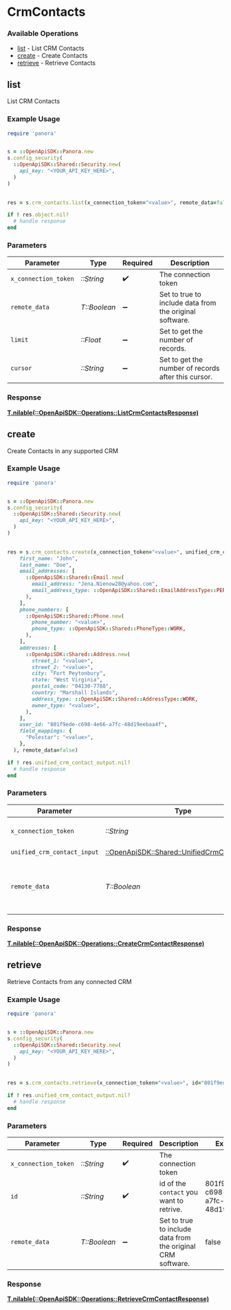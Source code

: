 # CrmContacts


### Available Operations

* [list](#list) - List CRM Contacts
* [create](#create) - Create Contacts
* [retrieve](#retrieve) - Retrieve Contacts

## list

List CRM Contacts

### Example Usage

```ruby
require 'panora'


s = ::OpenApiSDK::Panora.new
s.config_security(
  ::OpenApiSDK::Shared::Security.new(
    api_key: "<YOUR_API_KEY_HERE>",
  )
)

    
res = s.crm_contacts.list(x_connection_token="<value>", remote_data=false, limit=7685.78, cursor="<value>")

if ! res.object.nil?
  # handle response
end

```

### Parameters

| Parameter                                               | Type                                                    | Required                                                | Description                                             |
| ------------------------------------------------------- | ------------------------------------------------------- | ------------------------------------------------------- | ------------------------------------------------------- |
| `x_connection_token`                                    | *::String*                                              | :heavy_check_mark:                                      | The connection token                                    |
| `remote_data`                                           | *T::Boolean*                                            | :heavy_minus_sign:                                      | Set to true to include data from the original software. |
| `limit`                                                 | *::Float*                                               | :heavy_minus_sign:                                      | Set to get the number of records.                       |
| `cursor`                                                | *::String*                                              | :heavy_minus_sign:                                      | Set to get the number of records after this cursor.     |


### Response

**[T.nilable(::OpenApiSDK::Operations::ListCrmContactsResponse)](../../models/operations/listcrmcontactsresponse.md)**


## create

Create Contacts in any supported CRM

### Example Usage

```ruby
require 'panora'


s = ::OpenApiSDK::Panora.new
s.config_security(
  ::OpenApiSDK::Shared::Security.new(
    api_key: "<YOUR_API_KEY_HERE>",
  )
)

    
res = s.crm_contacts.create(x_connection_token="<value>", unified_crm_contact_input=::OpenApiSDK::Shared::UnifiedCrmContactInput.new(
    first_name: "John",
    last_name: "Doe",
    email_addresses: [
      ::OpenApiSDK::Shared::Email.new(
        email_address: "Jena.Nienow28@yahoo.com",
        email_address_type: ::OpenApiSDK::Shared::EmailAddressType::PERSONAL,
      ),
    ],
    phone_numbers: [
      ::OpenApiSDK::Shared::Phone.new(
        phone_number: "<value>",
        phone_type: ::OpenApiSDK::Shared::PhoneType::WORK,
      ),
    ],
    addresses: [
      ::OpenApiSDK::Shared::Address.new(
        street_1: "<value>",
        street_2: "<value>",
        city: "Fort Peytonbury",
        state: "West Virginia",
        postal_code: "04130-7788",
        country: "Marshall Islands",
        address_type: ::OpenApiSDK::Shared::AddressType::WORK,
        owner_type: "<value>",
      ),
    ],
    user_id: "801f9ede-c698-4e66-a7fc-48d19eebaa4f",
    field_mappings: {
      "Polestar": "<value>",
    },
  ), remote_data=false)

if ! res.unified_crm_contact_output.nil?
  # handle response
end

```

### Parameters

| Parameter                                                                                     | Type                                                                                          | Required                                                                                      | Description                                                                                   | Example                                                                                       |
| --------------------------------------------------------------------------------------------- | --------------------------------------------------------------------------------------------- | --------------------------------------------------------------------------------------------- | --------------------------------------------------------------------------------------------- | --------------------------------------------------------------------------------------------- |
| `x_connection_token`                                                                          | *::String*                                                                                    | :heavy_check_mark:                                                                            | The connection token                                                                          |                                                                                               |
| `unified_crm_contact_input`                                                                   | [::OpenApiSDK::Shared::UnifiedCrmContactInput](../../models/shared/unifiedcrmcontactinput.md) | :heavy_check_mark:                                                                            | N/A                                                                                           |                                                                                               |
| `remote_data`                                                                                 | *T::Boolean*                                                                                  | :heavy_minus_sign:                                                                            | Set to true to include data from the original CRM software.                                   | false                                                                                         |


### Response

**[T.nilable(::OpenApiSDK::Operations::CreateCrmContactResponse)](../../models/operations/createcrmcontactresponse.md)**


## retrieve

Retrieve Contacts from any connected CRM

### Example Usage

```ruby
require 'panora'


s = ::OpenApiSDK::Panora.new
s.config_security(
  ::OpenApiSDK::Shared::Security.new(
    api_key: "<YOUR_API_KEY_HERE>",
  )
)

    
res = s.crm_contacts.retrieve(x_connection_token="<value>", id="801f9ede-c698-4e66-a7fc-48d19eebaa4f", remote_data=false)

if ! res.unified_crm_contact_output.nil?
  # handle response
end

```

### Parameters

| Parameter                                                   | Type                                                        | Required                                                    | Description                                                 | Example                                                     |
| ----------------------------------------------------------- | ----------------------------------------------------------- | ----------------------------------------------------------- | ----------------------------------------------------------- | ----------------------------------------------------------- |
| `x_connection_token`                                        | *::String*                                                  | :heavy_check_mark:                                          | The connection token                                        |                                                             |
| `id`                                                        | *::String*                                                  | :heavy_check_mark:                                          | id of the `contact` you want to retrive.                    | 801f9ede-c698-4e66-a7fc-48d19eebaa4f                        |
| `remote_data`                                               | *T::Boolean*                                                | :heavy_minus_sign:                                          | Set to true to include data from the original CRM software. | false                                                       |


### Response

**[T.nilable(::OpenApiSDK::Operations::RetrieveCrmContactResponse)](../../models/operations/retrievecrmcontactresponse.md)**

